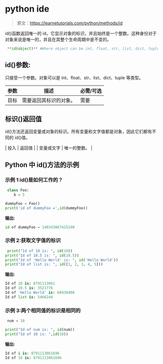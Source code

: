 # python ide

> 原文：<https://learnetutorials.com/python/methods/id>

id()函数返回唯一的 id，它显示对象的标识，并且始终是一个整数。这种身份对于对象来说是唯一的，并且在其整个生命周期中是不变的。

```py
 **id(object)** #Where object can be int, float, str, list, dict, tuple, etc. 

```

## id()参数:

只接受一个参数。对象可以是 int、float、str、list、dict、tuple 等类型。

| 参数 | 描述 | 必需/可选 |
| --- | --- | --- |
| 目标 | 需要返回其标识的对象。 | 需要 |

## 标识()返回值

id()方法还返回变量或对象的标识。所有变量和文字值都是对象，因此它们都有不同的 id()值。

| 投入 | 返回值 |
| 变量或文字 | 唯一的整数。 |

## Python 中 id()方法的示例

### 示例 1:id()是如何工作的？

```py
 class Foo:
    b = 5

dummyFoo = Foo()
print('id of dummyFoo =',id(dummyFoo)) 

```

**输出:**

```py
id of dummyFoo = 140343867415240 
```

### 示例 2:获取文字值的标识

```py
 print("Id of 10 is: ", id(10))
print("Id of 10.5 is: ", id(10.5))
print("Id of 'Hello World' is: ", id('Hello World'))
print("Id of list is: ", id([1, 2, 3, 4, 5])) 

```

**输出:**

```py
Id of 10 is: 8791113061
Id of 10.5 is: 3521776
Id of 'Hello World' is: 60430408
Id of list is: 5466244 
```

### 示例 3:两个相同值的标识是相同的

```py
 num = 10

print("Id of num is: ", id(num))
print("Id of 10 is: ",id(10)) 

```

**输出:**

```py
Id of i is: 8791113061696
Id of 10 is: 8791113061696 
```